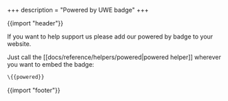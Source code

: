 +++
description = "Powered by UWE badge"
+++

{{import "header"}}

If you want to help support us please add our powered by badge to your website.

Just call the [[docs/reference/helpers/powered|powered helper]] wherever you want to embed the badge:

```handlebars
\{{powered}}
```

{{import "footer"}}
